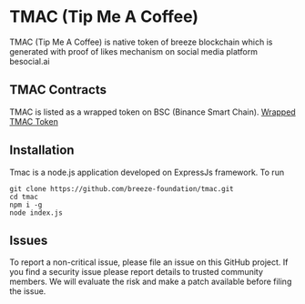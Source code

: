 # TMAC (Tip Me A Coffee)
TMAC (Tip Me A Coffee) is native token of breeze blockchain which is generated with proof of likes mechanism on social media platform besocial.ai

## TMAC Contracts
TMAC is listed as a wrapped token on BSC (Binance Smart Chain).
[Wrapped TMAC Token](https://bscscan.com/token/0x6421282c7f14670d738f4651311c5a1286e46484)

## Installation
Tmac is a node.js application developed on ExpressJs framework. To run

```
git clone https://github.com/breeze-foundation/tmac.git
cd tmac
npm i -g
node index.js
```

## Issues
To report a non-critical issue, please file an issue on this GitHub project. If you find a security issue please report details to trusted community members. We will evaluate the risk and make a patch available before filing the issue.
